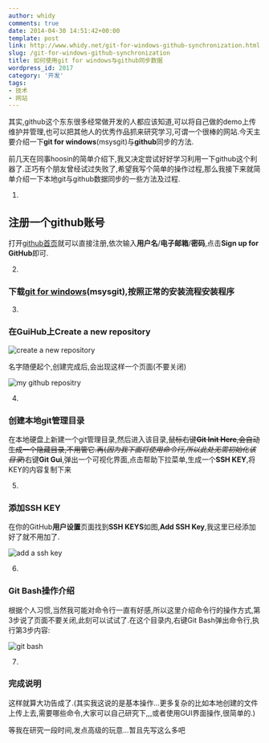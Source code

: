 ```yaml
---
author: whidy
comments: true
date: 2014-04-30 14:51:42+00:00
template: post
link: http://www.whidy.net/git-for-windows-github-synchronization.html
slug: /git-for-windows-github-synchronization
title: 如何使用git for windows与github同步数据
wordpress_id: 2017
category: '开发'
tags:
- 技术
- 网站
---
```


其实,github这个东东很多经常做开发的人都应该知道,可以将自己做的demo上传维护并管理,也可以把其他人的优秀作品抓来研究学习,可谓一个很棒的网站.今天主要介绍一下**git for windows**(msysgit)与**github**同步的方法.

前几天在同事hoosin的简单介绍下,我又决定尝试好好学习利用一下github这个利器了.正巧有个朋友曾经试过失败了,希望我写个简单的操作过程,那么我接下来就简单介绍一下本地git与github数据同步的一些方法及过程.<!-- more -->



	
  1. 


## 注册一个github账号


打开[github首页](https://github.com/)就可以直接注册,依次输入**用户名**/**电子邮箱**/**密码**,点击**Sign up for GitHub**即可.

	
  2. 


### 下载[**git for windows**](http://msysgit.github.io/)(msysgit),按照正常的安装流程安装程序




	
  3. 


### 在GuiHub上**Create a new repository**


![create a new repository](http://www.whidy.net/wp-content/uploads/2014/04/create_new_repository.png)

名字随便起个,创建完成后,会出现这样一个页面(不要关闭)

![my github repositry](http://www.whidy.net/wp-content/uploads/2014/04/my_github-400x314.png)

	
  4. 


### 创建本地git管理目录


在本地硬盘上新建一个git管理目录,然后进入该目录,<del>鼠标右键**Git Init Here**,会自动生成一个隐藏目录,不用管它.再(_因为我下面将使用命令行,所以此处无需初始化该目录_)</del>右键**Git Gui**,弹出一个可视化界面,点击帮助下拉菜单,生成一个**SSH KEY**,将KEY的内容复制下来

	
  5. 


### 添加SSH KEY


在你的GitHub**用户设置**页面找到**SSH KEYS**如图,**Add SSH Key**,我这里已经添加好了就不用加了.

![add a ssh key](http://www.whidy.net/wp-content/uploads/2014/04/ssh_keys-400x251.png)

	
  6. 


### Git Bash操作介绍


根据个人习惯,当然我可能对命令行一直有好感,所以这里介绍命令行的操作方式,第3步说了页面不要关闭,此刻可以试试了.在这个目录内,右键Git Bash弹出命令行,执行第3步内容:

![git bash](http://www.whidy.net/wp-content/uploads/2014/04/git_bash-400x422.png)

	
  7. 


### 完成说明


这样就算大功告成了.(其实我这说的是基本操作...更多复杂的比如本地创建的文件上传上去,需要哪些命令,大家可以自己研究下,,,或者使用GUI界面操作,很简单的.)


等我在研究一段时间,发点高级的玩意...暂且先写这么多吧
